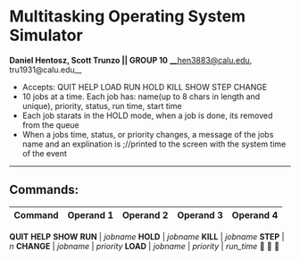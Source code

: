 # Multitasking Operating System Simulator


**Daniel Hentosz, Scott Trunzo || GROUP 10**
__hen3883@calu.edu, tru1931@calu.edu__

  * Accepts: QUIT HELP LOAD RUN HOLD KILL SHOW STEP CHANGE
  * 10 jobs at a time. Each job has: name(up to 8 chars in length and unique), priority, status, run time, start time
  * Each job starats in the HOLD mode, when a job is done, its removed from the queue
  * When a jobs time, status, or priority changes, a message of the jobs name and an explination is ;//printed to the screen with the system time of the event
____________________________________________________________
## Commands:
Command | Operand 1 | Operand 2 | Operand 3 | Operand 4
--------|-----------|-----------|-----------|----------
 __QUIT__
 __HELP__
 __SHOW__
**RUN** | *jobname*
**HOLD** | *jobname*
**KILL** | *jobname*
**STEP** | _n_
**CHANGE** | _jobname_ | _priority_
**LOAD** | _jobname_ | _priority_ | _run_time_
:shit: :shit: :shit:
